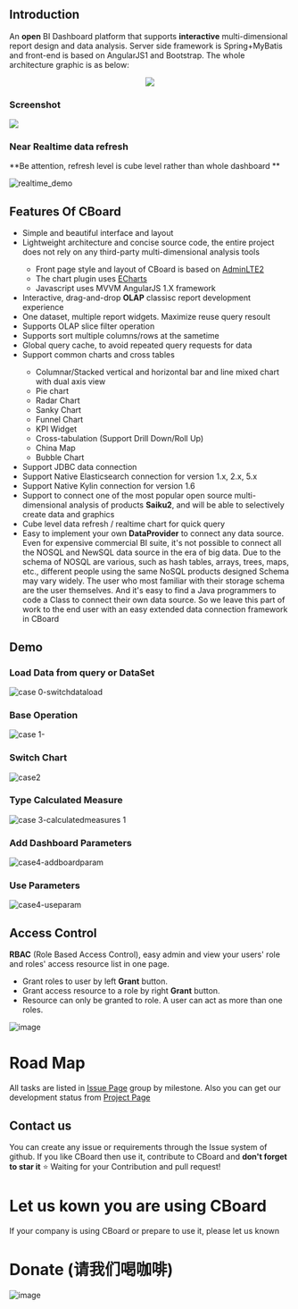 ## Introduction
An **open** BI Dashboard platform that supports **interactive** multi-dimensional report design and data analysis. Server side framework is Spring+MyBatis and front-end is based on AngularJS1 and Bootstrap. The whole architecture graphic is as below:

<div style="text-align:center">
  <img class="img-responsive" src="./assets/arch.png"  />
</div>


### Screenshot
![](../assets/cboard_snapshot.png)

### Near Realtime data refresh
**Be attention, refresh level is cube level rather than whole dashboard **

![realtime_demo](../assets/realtime_dashboard.gif)

## Features Of CBoard

* Simple and beautiful interface and layout</li>
* Lightweight architecture and concise source code, the entire project does not rely on any third-party multi-dimensional analysis tools </li>
  * Front page style and layout of CBoard is based on <a href="http://echarts.baidu.com/">AdminLTE2</a></li>
  * The chart plugin uses <a href="http://echarts.baidu.com/">ECharts</a> </li>
  * Javascript uses MVVM AngularJS 1.X framework  </li>
* Interactive, drag-and-drop **OLAP** classisc report development experience
* One dataset, multiple report widgets. Maximize reuse query resoult
* Supports OLAP slice filter operation
* Supports sort multiple columns/rows at the sametime
* Global query cache, to avoid repeated query requests for data
* Support common charts and cross tables</li>
  * Columnar/Stacked vertical and horizontal bar and line mixed chart with dual axis view
  * Pie chart
  * Radar Chart
  * Sanky Chart
  * Funnel Chart
  * KPI Widget
  * Cross-tabulation (Support Drill Down/Roll Up)
  * China Map
  * Bubble Chart
* Support JDBC data connection
* Support Native Elasticsearch connection for version 1.x, 2.x, 5.x
* Support Native Kylin connection for version 1.6
* Support to connect one of the most popular open source multi-dimensional analysis of products **Saiku2**, and will be able to selectively create data and graphics
* Cube level data refresh / realtime chart for quick query
* Easy to implement your own **DataProvider** to connect any data source. Even for expensive commercial BI suite, it's not possible to connect all the NOSQL and NewSQL data source in the era of big data. Due to the schema of NOSQL are various, such as hash tables, arrays, trees, maps, etc., different people using the same NoSQL products designed Schema may vary widely. The user who most familiar with their storage schema are the user themselves. And it's easy to find a Java programmers to code a Class to connect their own data source. So we leave this part of work to the end user with an easy extended data connection framework in CBoard

## Demo
### Load Data from query or DataSet
![case 0-switchdataload](../assets/9a874210-cb7d-11e6-9b7e-11721aac322c.gif)
### Base Operation
![case 1-](../assets/9c2ead88-cb7d-11e6-9ae4-4c1990f675c2.gif)
### Switch Chart
![case2](../assets/9de976b2-cb7d-11e6-8217-4290e5ad039b.gif)
### Type Calculated Measure
![case 3-calculatedmeasures 1](../assets/9f3be54a-cb7d-11e6-882b-ef82bbb5100b.gif)
### Add Dashboard Parameters
![case4-addboardparam](../assets/74216f2e-cb82-11e6-9612-390a2f93184c.gif)
### Use Parameters
![case4-useparam](../assets/73f81fe8-cb82-11e6-95ea-d98b43a4abf2.gif)


## Access Control
**RBAC** (Role Based Access Control), easy admin and view your users' role and roles' access resource list in one page.
- Grant roles to user by left **Grant** button.
- Grant access resource to a role by right **Grant** button.
- Resource can only be granted to role. A user can act as more than one roles.

![image](../assets/UserAdmin_Snap.png)


# Road Map
All tasks are listed in [Issue Page](https://github.com/yzhang921/CBoard/issues) group by milestone.
Also you can get our development status from [Project Page](https://github.com/yzhang921/CBoard/projects)


## Contact us
You can create any issue or requirements through the Issue system of github.
If you like CBoard then use it, contribute to CBoard and **don't forget to star it** :star:
Waiting for your Contribution and pull request!


# Let us kown you are using CBoard
If your company is using CBoard or prepare to use it, please let us known

# Donate (请我们喝咖啡)
![image](../assets/3eb1f00e-46b4-11e7-900f-77d9b1499f6b.png)